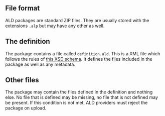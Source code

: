 ## File format
ALD packages are standard ZIP files. They are usually stored with the extensions `.alp` but may have any other as well.

## The definition
The package contains a file called `definition.ald`. This is a XML file which follows the rules of [this XSD schema](http://maulesel.ahk4.net/schema.xsd). It defines the files included in the package as well as any metadata.

## Other files
The package may contain the files defined in the definition and nothing else. No file that is defined may be missing, no file that is not defined may be present. If this condition is not met, ALD providers must reject the package on upload.
